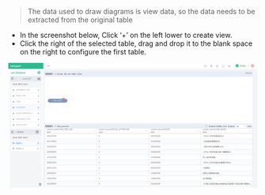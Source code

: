 > The data used to draw diagrams is view data, so the data needs to be extracted from the original table

* In the screenshot below, Click ‘+’ on the left lower to create view.
* Click the right of the selected table, drag and drop it to the blank space on the right to configure the first table.

![](/assets/E246220A-153F-4D19-9DFF-0A08548980EB.png)




